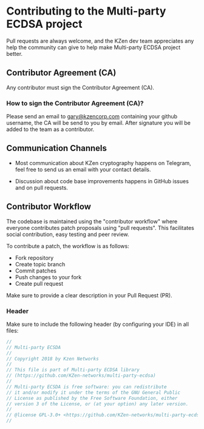 Contributing to the Multi-party ECDSA project
=====================================

Pull requests are always welcome, and the KZen dev team appreciates any help the community can
give to help make Multi-party ECDSA project better.

Contributor Agreement (CA)
----------------

Any contributor must sign the Contributor Agreement (CA).

### How to sign the Contributor Agreement (CA)?

Please send an email to gary@kzencorp.com containing your github username, the CA will be send to you by email.
After signature you will be added to the team as a contributor.

Communication Channels
----------------

* Most communication about KZen cryptography happens on Telegram, feel free to send us an email with your contact details.

* Discussion about code base improvements happens in GitHub issues and on pull requests.

Contributor Workflow
----------------

The codebase is maintained using the "contributor workflow" where everyone contributes patch proposals using "pull requests". This facilitates social contribution, easy testing and peer review.

To contribute a patch, the workflow is as follows:

* Fork repository
* Create topic branch
* Commit patches
* Push changes to your fork
* Create pull request

Make sure to provide a clear description in your Pull Request (PR).

### Header

Make sure to include the following header (by configuring your IDE) in all files:

```rust
//
// Multi-party ECSDA
//
// Copyright 2018 by Kzen Networks
//
// This file is part of Multi-party ECDSA library
// (https://github.com/KZen-networks/multi-party-ecdsa)
//
// Multi-party ECSDA is free software: you can redistribute
// it and/or modify it under the terms of the GNU General Public
// License as published by the Free Software Foundation, either
// version 3 of the License, or (at your option) any later version.
//
// @license GPL-3.0+ <https://github.com/KZen-networks/multi-party-ecdsa/blob/master/LICENSE>
//
```